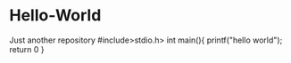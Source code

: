 # Hello-World
Just another repository
#include>stdio.h>
int main(){
printf("hello world");
return 0
}
